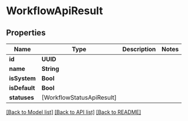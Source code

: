 # WorkflowApiResult

## Properties
Name | Type | Description | Notes
------------ | ------------- | ------------- | -------------
**id** | **UUID** |  | 
**name** | **String** |  | 
**isSystem** | **Bool** |  | 
**isDefault** | **Bool** |  | 
**statuses** | [WorkflowStatusApiResult] |  | 

[[Back to Model list]](../README.md#documentation-for-models) [[Back to API list]](../README.md#documentation-for-api-endpoints) [[Back to README]](../README.md)


